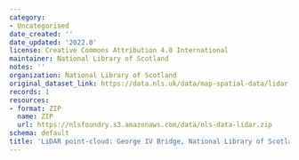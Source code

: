 ```yaml
---
category:
- Uncategorised
date_created: ''
date_updated: '2022.0'
license: Creative Commons Attribution 4.0 International
maintainer: National Library of Scotland
notes: ''
organization: National Library of Scotland
original_dataset_link: https://data.nls.uk/data/map-spatial-data/lidar-george-iv-bridge/
records: 1
resources:
- format: ZIP
  name: ZIP
  url: https://nlsfoundry.s3.amazonaws.com/data/nls-data-lidar.zip
schema: default
title: 'LiDAR point-cloud: George IV Bridge, National Library of Scotland'
---
```

